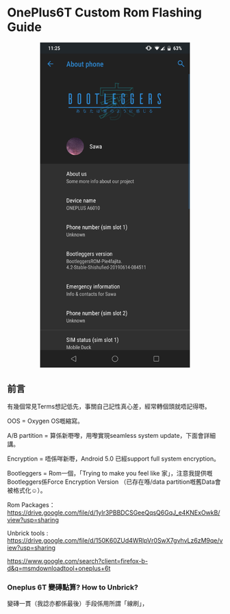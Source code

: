 # OnePlus6T Custom Rom Flashing Guide

<center><img src="./images/screen_capture.png" width="350px"></center>

## 前言

有幾個常見Terms想記低先，事關自己記性真心差，經常轉個頭就唔記得嘢。

OOS = Oxygen OS嘅縮寫。

A/B partition = 算係新嘢嚟，用嚟實現seamless system update，下面會詳細講。

Encryption = 唔係咩新嘢，Android 5.0 已經support full system encryption。

Bootleggers = Rom一個，「Trying to make you feel like 家」，注意我提供嘅Bootleggers係Force Encryption Version （已存在喺/data partition嘅舊Data會被格式化☺）。

Rom Packages：https://drive.google.com/file/d/1yIr3PBBDCSGeeQqsQ6GqJ_e4KNExOwkB/view?usp=sharing

Unbrick tools : https://drive.google.com/file/d/150K60ZUd4WRlpVr0SwX7gvhvLz6zM9qe/view?usp=sharing

https://www.google.com/search?client=firefox-b-d&q=msmdownloadtool+oneplus+6t

### Oneplus 6T 變磚點算? How to Unbrick?

變磚一貫（我諗亦都係最後）手段係用所謂「線刷」，
